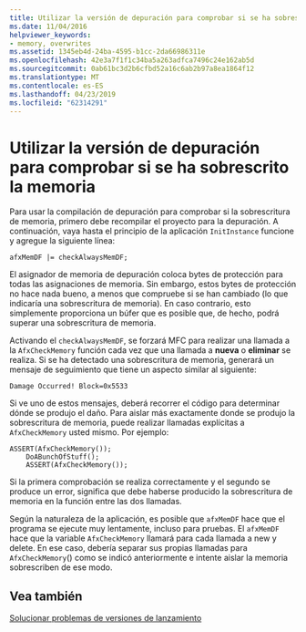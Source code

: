 ```yaml
---
title: Utilizar la versión de depuración para comprobar si se ha sobrescrito la memoria
ms.date: 11/04/2016
helpviewer_keywords:
- memory, overwrites
ms.assetid: 1345eb4d-24ba-4595-b1cc-2da66986311e
ms.openlocfilehash: 42e3a7f1f1c34ba5a263adfca7496c24e162ab5d
ms.sourcegitcommit: 0ab61bc3d2b6cfbd52a16c6ab2b97a8ea1864f12
ms.translationtype: MT
ms.contentlocale: es-ES
ms.lasthandoff: 04/23/2019
ms.locfileid: "62314291"
---
```

# <a name="using-the-debug-build-to-check-for-memory-overwrite"></a>Utilizar la versión de depuración para comprobar si se ha sobrescrito la memoria

Para usar la compilación de depuración para comprobar si la sobrescritura de memoria, primero debe recompilar el proyecto para la depuración. A continuación, vaya hasta el principio de la aplicación `InitInstance` funcione y agregue la siguiente línea:

```
afxMemDF |= checkAlwaysMemDF;
```

El asignador de memoria de depuración coloca bytes de protección para todas las asignaciones de memoria. Sin embargo, estos bytes de protección no hace nada bueno, a menos que compruebe si se han cambiado (lo que indicaría una sobrescritura de memoria). En caso contrario, esto simplemente proporciona un búfer que es posible que, de hecho, podrá superar una sobrescritura de memoria.

Activando el `checkAlwaysMemDF`, se forzará MFC para realizar una llamada a la `AfxCheckMemory` función cada vez que una llamada a **nueva** o **eliminar** se realiza. Si se ha detectado una sobrescritura de memoria, generará un mensaje de seguimiento que tiene un aspecto similar al siguiente:

```
Damage Occurred! Block=0x5533
```

Si ve uno de estos mensajes, deberá recorrer el código para determinar dónde se produjo el daño. Para aislar más exactamente donde se produjo la sobrescritura de memoria, puede realizar llamadas explícitas a `AfxCheckMemory` usted mismo. Por ejemplo:

```
ASSERT(AfxCheckMemory());
    DoABunchOfStuff();
    ASSERT(AfxCheckMemory());
```

Si la primera comprobación se realiza correctamente y el segundo se produce un error, significa que debe haberse producido la sobrescritura de memoria en la función entre las dos llamadas.

Según la naturaleza de la aplicación, es posible que `afxMemDF` hace que el programa se ejecute muy lentamente, incluso para pruebas. El `afxMemDF` hace que la variable `AfxCheckMemory` llamará para cada llamada a new y delete. En ese caso, debería separar sus propias llamadas para `AfxCheckMemory`() como se indicó anteriormente e intente aislar la memoria sobrescriben de ese modo.

## <a name="see-also"></a>Vea también

[Solucionar problemas de versiones de lanzamiento](fixing-release-build-problems.md)
